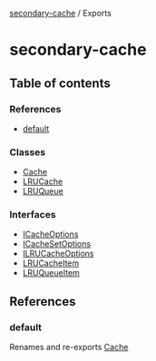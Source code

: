 [secondary-cache](README.md) / Exports

# secondary-cache

## Table of contents

### References

- [default](modules.md#default)

### Classes

- [Cache](classes/Cache.md)
- [LRUCache](classes/LRUCache.md)
- [LRUQueue](classes/LRUQueue.md)

### Interfaces

- [ICacheOptions](interfaces/ICacheOptions.md)
- [ICacheSetOptions](interfaces/ICacheSetOptions.md)
- [ILRUCacheOptions](interfaces/ILRUCacheOptions.md)
- [LRUCacheItem](interfaces/LRUCacheItem.md)
- [LRUQueueItem](interfaces/LRUQueueItem.md)

## References

### default

Renames and re-exports [Cache](classes/Cache.md)
